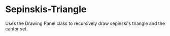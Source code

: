 # Sepinskis-Triangle
Uses the Drawing Panel class to recursively draw sepinski's triangle and the cantor set.
